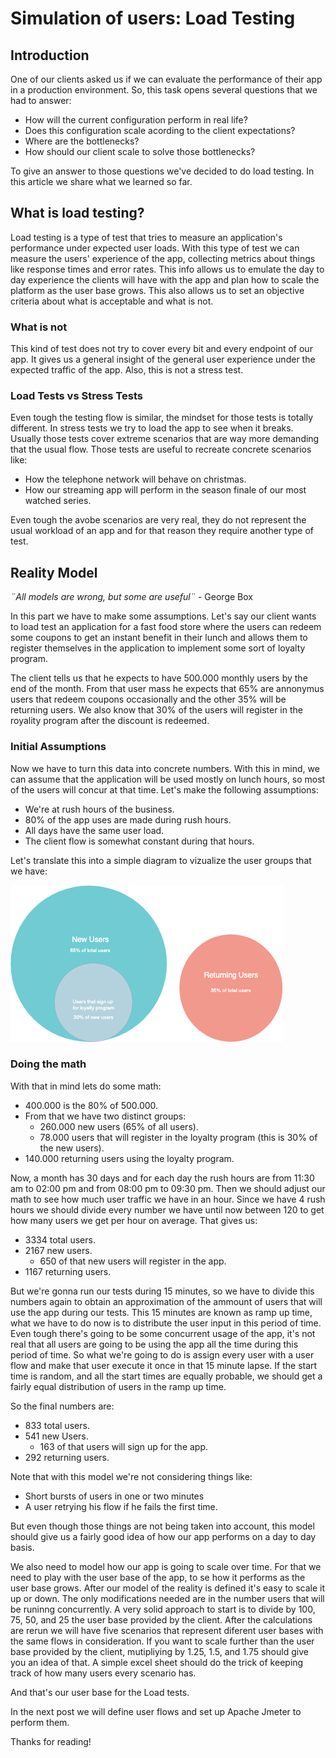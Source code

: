 # Simulation of users: Load Testing

## Introduction

One of our clients asked us if we can evaluate the performance of their app in a production environment.
So, this task opens several questions that we had to answer:

- How will the current configuration perform in real life?
- Does this configuration scale acording to the client expectations?
- Where are the bottlenecks?
- How should our client scale to solve those bottlenecks?

To give an answer to those questions we've decided to do load testing.
In this article we share what we learned so far.

## What is load testing?

Load testing is a type of test that tries to measure an application's performance
under expected user loads.
With this type of test we can measure the users' experience of the app,
collecting metrics about things like response times and error rates.
This info allows us to emulate the day to day experience the clients will have with the app
and plan how to scale the platform as the user base grows.
This also allows us to set an objective criteria about what is acceptable and what is not.

### What is not

This kind of test does not try to cover every bit and every endpoint of our app.
It gives us a general insight of the general user experience under the expected
traffic of the app.
Also, this is not a stress test.

### Load Tests vs Stress Tests

Even tough the testing flow is similar, the mindset for those tests is totally different.
In stress tests we try to load the app to see when it breaks.
Usually those tests cover extreme scenarios that are way more demanding that the usual flow.
Those tests are useful to recreate concrete scenarios like:
- How the telephone network will behave on christmas.
- How our streaming app will perform in the season finale of our most watched series.

Even tough the avobe scenarios are very real, they do not represent the usual workload of an app
and for that reason they require another type of test.

## Reality Model

_¨All models are wrong, but some are useful¨_ - George Box

In this part we have to make some assumptions.
Let's say our client wants to load test an application for a fast food store
where the users can redeem some coupons to get an instant benefit in their lunch
and allows them to register themselves in the application to implement some sort of
loyalty program.

The client tells us that he expects to have 500.000 monthly users by the end of the month.
From that user mass he expects that 65% are annonymus users that redeem coupons occasionally
and the other 35% will be returning users.
We also know that 30% of the users will register in the royality program after the
discount is redeemed.

### Initial Assumptions

Now we have to turn this data into concrete numbers.
With this in mind, we can assume that the application will be used mostly on lunch hours, so
most of the users will concur at that time.
Let's make the following assumptions:
- We're at rush hours of the business.
- 80% of the app uses are made during rush hours.
- All days have the same user load.
- The client flow is somewhat constant during that hours.

Let's translate this into a simple diagram to vizualize the user groups that we have:

![Alt](images/Blog-Load-Tests.png)

### Doing the math

With that in mind lets do some math:
 - 400.000 is the 80% of 500.000.
 - From that we have two distinct groups:
     - 260.000 new users (65% of all users).
     - 78.000 users that will register in the loyalty program (this is 30% of the new users).
 - 140.000 returning users using the loyalty program.

Now, a month has 30 days and for each day the rush hours are from 11:30 am to 02:00 pm and from 08:00 pm to 09:30 pm.
Then we should adjust our math to see how much user traffic we have in an hour.
Since we have 4 rush hours we should divide every number we have until now between 120 to get how many users
we get per hour on average. That gives us:

- 3334 total users.
- 2167 new users.
    - 650 of that new users will register in the app.
- 1167 returning users.

But we're gonna run our tests during 15 minutes, so we have to divide this numbers again to obtain an approximation of the ammount of users
that will use the app during our tests.
This 15 minutes are known as ramp up time, what we have to do now is to distribute the user input in this period of time.
Even tough there's going to be some concurrent usage of the app, it's not real that all users are going to be using the app
all the time during this period of time.
So what we're going to do is assign every user with a user flow and make that user execute it once in that 15 minute
lapse.
If the start time is random, and all the start times are equally probable, we should get a fairly equal distribution of users in the ramp up time.

So the final numbers are:
- 833 total users.
- 541 new Users.
    - 163 of that users will sign up for the app.
- 292 returning users.

Note that with this model we're not considering things like:
- Short bursts of users in one or two minutes
- A user retrying his flow if he fails the first time.

But even though those things are not being taken into account, this model should give us a fairly
good idea of how our app performs on a day to day basis.

We also need to model how our app is going to scale over time.
For that we need to play with the user base of the app, to se how it performs as the user base grows.
After our model of the reality is defined it's easy to scale it up or down.
The only modifications needed are in the number users that will be runinng concurrently.
A very solid approach to start is to divide by 100, 75, 50, and 25 the user base provided by the client.
After the calculations are rerun we will have five scenarios that represent diferent user bases with the same flows in consideration.
If you want to scale further than the user base provided by the client, mutipliying by 1.25, 1.5, and 1.75 should give you an idea of that.
A simple excel sheet should do the trick of keeping track of how many users every scenario has.

And that's our user base for the Load tests.

In the next post we will define user flows and set up Apache Jmeter to perform them.


Thanks for reading!
